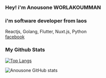 ### Hey! i'm Anousone WORLAKOUMMAN
### i'm software developer from laos
Reactjs, Golang, Flutter, Nuxt.js, Python <br>
[facebook](https://www.facebook.com/profile.php?viewas=100000686899395&id=100009675692617)

<!--
**anousoneFS/anousoneFS** is a ✨ _special_ ✨ repository because its `README.md` (this file) appears on your GitHub profile.

Here are some ideas to get you started:

- 🔭 I’m currently working on ...
- 🌱 I’m currently learning ...
- 👯 I’m looking to collaborate on ...
- 🤔 I’m looking for help with ...
- 💬 Ask me about ...
- 📫 How to reach me: ...
- 😄 Pronouns: ...
- ⚡ Fun fact: ...
-->
### My Github Stats
[![Top Langs](https://github-readme-stats.vercel.app/api/top-langs/?username=anousoneFS&theme=radical&layout=compact)](https://github.com/anousoneFS/github-readme-stats)

![Anousone GitHub stats](https://github-readme-stats.vercel.app/api?username=anousoneFS&show_icons=true&theme=radical)
